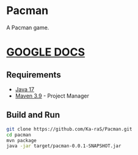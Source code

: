 # Pacman

A Pacman game.

# [GOOGLE DOCS](https://docs.google.com/document/d/1JSNmsaUpo7F_79v0KnDgIm43mmWj34H-XWaklDsGeGo)

## Requirements

- [Java 17](https://www.oracle.com/java/technologies/javase/jdk17-archive-downloads.html)
- [Maven 3.9](https://maven.apache.org/install.html) - Project Manager

## Build and Run

```bash
git clone https://github.com/Ka-raS/Pacman.git
cd pacman
mvn package
java -jar target/pacman-0.0.1-SNAPSHOT.jar
```